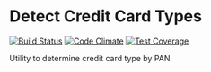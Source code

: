 # Detect Credit Card Types
[![Build Status](https://travis-ci.org/mcred/detect-credit-card-type.svg?branch=master)](https://travis-ci.org/mcred/detect-credit-card-type)
[![Code Climate](https://codeclimate.com/github/mcred/detect-credit-card-type/badges/gpa.svg)](https://codeclimate.com/github/mcred/detect-credit-card-type)
[![Test Coverage](https://codeclimate.com/github/mcred/detect-credit-card-type/badges/coverage.svg)](https://codeclimate.com/github/mcred/detect-credit-card-type/coverage)
<p>Utility to determine credit card type by PAN</p>

